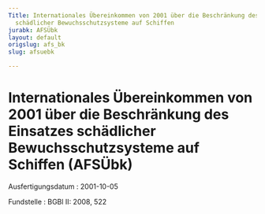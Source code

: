 ```yaml
---
Title: Internationales Übereinkommen von 2001 über die Beschränkung des Einsatzes
  schädlicher Bewuchsschutzsysteme auf Schiffen
jurabk: AFSÜbk
layout: default
origslug: afs_bk
slug: afsuebk

---
```


# Internationales Übereinkommen von 2001 über die Beschränkung des Einsatzes schädlicher Bewuchsschutzsysteme auf Schiffen (AFSÜbk)

Ausfertigungsdatum
:   2001-10-05

Fundstelle
:   BGBl II: 2008, 522

